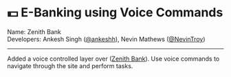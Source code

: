 # :dollar: E-Banking using Voice Commands

Name: Zenith Bank <br/>
Developers: Ankesh Singh ([@ankeshh](https://github.com/ankeshh)), Nevin Mathews ([@NevinTroy](https://github.com/NevinTroy))

***

Added a voice controlled layer over ([Zenith Bank](https://github.com/ankeshh/Zenith_Bank)). Use voice commands to navigate through the site and perform tasks.
